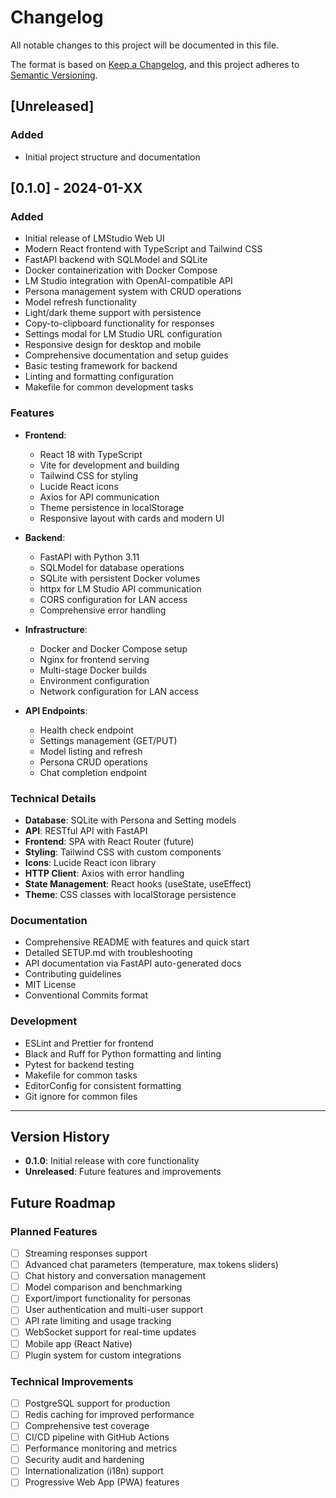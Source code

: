 # Changelog

All notable changes to this project will be documented in this file.

The format is based on [Keep a Changelog](https://keepachangelog.com/en/1.0.0/),
and this project adheres to [Semantic Versioning](https://semver.org/spec/v2.0.0.html).

## [Unreleased]

### Added
- Initial project structure and documentation

## [0.1.0] - 2024-01-XX

### Added
- Initial release of LMStudio Web UI
- Modern React frontend with TypeScript and Tailwind CSS
- FastAPI backend with SQLModel and SQLite
- Docker containerization with Docker Compose
- LM Studio integration with OpenAI-compatible API
- Persona management system with CRUD operations
- Model refresh functionality
- Light/dark theme support with persistence
- Copy-to-clipboard functionality for responses
- Settings modal for LM Studio URL configuration
- Responsive design for desktop and mobile
- Comprehensive documentation and setup guides
- Basic testing framework for backend
- Linting and formatting configuration
- Makefile for common development tasks

### Features
- **Frontend**:
  - React 18 with TypeScript
  - Vite for development and building
  - Tailwind CSS for styling
  - Lucide React icons
  - Axios for API communication
  - Theme persistence in localStorage
  - Responsive layout with cards and modern UI

- **Backend**:
  - FastAPI with Python 3.11
  - SQLModel for database operations
  - SQLite with persistent Docker volumes
  - httpx for LM Studio API communication
  - CORS configuration for LAN access
  - Comprehensive error handling

- **Infrastructure**:
  - Docker and Docker Compose setup
  - Nginx for frontend serving
  - Multi-stage Docker builds
  - Environment configuration
  - Network configuration for LAN access

- **API Endpoints**:
  - Health check endpoint
  - Settings management (GET/PUT)
  - Model listing and refresh
  - Persona CRUD operations
  - Chat completion endpoint

### Technical Details
- **Database**: SQLite with Persona and Setting models
- **API**: RESTful API with FastAPI
- **Frontend**: SPA with React Router (future)
- **Styling**: Tailwind CSS with custom components
- **Icons**: Lucide React icon library
- **HTTP Client**: Axios with error handling
- **State Management**: React hooks (useState, useEffect)
- **Theme**: CSS classes with localStorage persistence

### Documentation
- Comprehensive README with features and quick start
- Detailed SETUP.md with troubleshooting
- API documentation via FastAPI auto-generated docs
- Contributing guidelines
- MIT License
- Conventional Commits format

### Development
- ESLint and Prettier for frontend
- Black and Ruff for Python formatting and linting
- Pytest for backend testing
- Makefile for common tasks
- EditorConfig for consistent formatting
- Git ignore for common files

---

## Version History

- **0.1.0**: Initial release with core functionality
- **Unreleased**: Future features and improvements

## Future Roadmap

### Planned Features
- [ ] Streaming responses support
- [ ] Advanced chat parameters (temperature, max tokens sliders)
- [ ] Chat history and conversation management
- [ ] Model comparison and benchmarking
- [ ] Export/import functionality for personas
- [ ] User authentication and multi-user support
- [ ] API rate limiting and usage tracking
- [ ] WebSocket support for real-time updates
- [ ] Mobile app (React Native)
- [ ] Plugin system for custom integrations

### Technical Improvements
- [ ] PostgreSQL support for production
- [ ] Redis caching for improved performance
- [ ] Comprehensive test coverage
- [ ] CI/CD pipeline with GitHub Actions
- [ ] Performance monitoring and metrics
- [ ] Security audit and hardening
- [ ] Internationalization (i18n) support
- [ ] Progressive Web App (PWA) features
